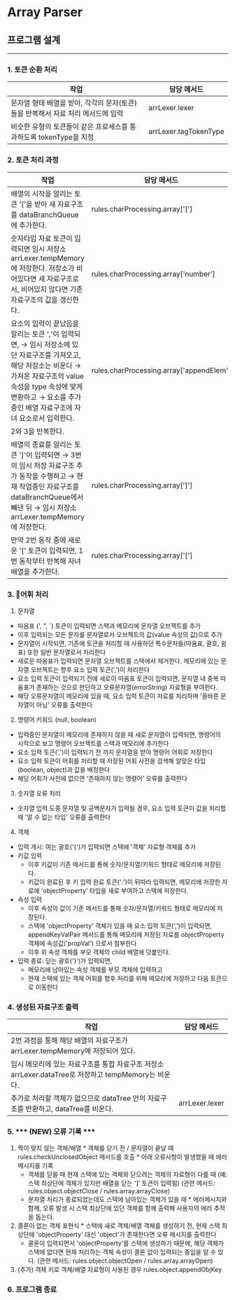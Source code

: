 # Array Parser

## 프로그램 설계
---

### 1. 토큰 순환 처리

작업 | 담당 메서드
---|---
문자열 형태 배열을 받아, 각각의 문자(토큰)들을 반복해서 자료 처리 메서드에 입력 | arrLexer.lexer
비슷한 유형의 토큰들이 같은 프로세스를 통과하도록 tokenType을 지정 | arrLexer.tagTokenType

### 2. 토큰 처리 과정

작업 | 담당 메서드
---|---
배열의 시작을 알리는 토큰 '['을 받아 새 자료구조를 dataBranchQueue에 추가한다. | rules.charProcessing.array['[']
숫자타입 자료 토큰이 입력되면 임시 저장소 arrLexer.tempMemory에 저장한다. 저장소가 비어있다면 새 자료구조로서, 비어있지 않다면 기존 자료구조의 값을 갱신한다. | rules.charProcessing.array['number']
요소의 입력이 끝났음을 알리는 토큰 ','이 입력되면, → 임시 저장소에 있던 자료구조를 가져오고, 해당 저장소는 비운다 → 가져온 자료구조의 value 속성을 type 속성에 맞게 변환하고 → 요소를 추가중인 배열 자료구조에 자녀 요소로서 입력한다. | rules.charProcessing.array['appendElem']
2와 3을 반복한다. | 
배열의 종료를 알리는 토큰 ']'이 입력되면 → 3번의 임시 저장 자료구조 추가 동작을 수행하고 → 현재 작업중인 자료구조를 dataBranchQueue에서 빼낸 뒤 → 임시 저장소 arrLexer.tempMemory에 저장한다. | rules.charProcessing.array[']']
만약 2번 동작 중에 새로운 '[' 토큰이 입력되면, 1번 동작부터 반복해 자녀 배열을 추가한다. | rules.charProcessing.array['[']

### 3. 어휘 처리

1. 문자열
  * 따옴표 (', ", `) 토큰이 입력되면 스택과 메모리에 문자열 오브젝트를 추가
  * 이후 입력되는 모든 문자를 문자열로서 오브젝트의 값(value 속성의 값)으로 추가
  * 문자열이 시작되면, 기존에 토큰을 처리할 때 사용하던 특수문자들(따옴표, 괄호, 쉼표) 또한 일반 문자열로서 처리한다
  * 새로운 따옴표가 입력되면 문자열 오브젝트를 스택에서 제거한다. 메모리에 있는 문자열 오브젝트는 향후 요소 입력 토큰(',')이 처리한다
  * 요소 입력 토큰이 입력되기 전에 새로이 따옴표 토큰이 입력되면, 문자열 내 중복 따옴표가 존재하는 것으로 판단하고 오류문자열(errorString) 자료형을 부여한다.
  * 해당 오류문자열이 메모리에 있을 때, 요소 입력 토큰이 자료를 처리하며 '올바른 문자열이 아님' 오류를 출력한다

2. 명령어 키워드 (null, boolean)
  * 입력중인 문자열이 메모리에 존재하지 않을 때 새로 문자열이 입력되면, 명령어의 시작으로 보고 명령어 오브젝트를 스택과 메모리에 추가한다
  * 요소 입력 토큰(',')이 입력되기 전 까지 문자열을 받아 명령어 어휘로 저장한다
  * 요소 입력 토큰이 어휘를 처리할 때 저장된 어휘 사전을 검색해 알맞은 타입(boolean, object)과 값을 배정한다
  * 해당 어휘가 사전에 없으면 '존재하지 않는 명령어' 오류를 출력한다

3. 숫자열 오류 처리
  * 숫자열 입력 도중 문자열 및 공백문자가 입력될 경우, 요소 입력 토큰이 값을 처리할 때 '알 수 없는 타입' 오류를 출력한다

4. 객체
  * 입력 개시: 여는 괄호('{')가 입력되면 스택에 '객체' 자료형 객체를 추가
  * 키값 입력
    - 이후 키값이 기존 메서드를 통해 숫자/문자열/키워드 형태로 메모리에 저장된다.
    - 키값이 완료된 후 키 입력 완료 토큰(':')이 뒤따라 입력되면, 메모리에 저장한 자료에 'objectProperty' 타입을 새로 부여하고 스택에 저장한다.
  * 속성 입력
    - 이후 속성의 값이 기존 메서드를 통해 숫자/문자열/키워드 형태로 메모리에 저장된다.
    - 스택에 'objectProperty' 객체가 있을 때 요소 입력 토큰(',')이 입력되면, appendKeyValPair 메서드를 통해 메모리에 저장된 자료를 objectProperty 객체에 속성값('propVal') 으로서 첨부한다
    - 이후 위 속성 객체를 부모 객체의 child 배열에 덧붙인다.
  * 입력 종료: 닫는 괄호('}')가 입력되면,
    - 메모리에 남아있는 속성 객체를 부모 객체에 입력하고
    - 현재 스택에 있는 객체 어휘를 향후 처리를 위해 메모리에 저장하고 다음 토큰으로 이동한다

### 4. 생성된 자료구조 출력

작업 | 담당 메서드
---|---
2번 과정을 통해 해당 배열의 자료구조가 arrLexer.tempMemory에 저장되어 있다. | 
임시 메모리에 있는 자료구조를 통합 자료구조 저장소 arrLexer.dataTree로 저장하고 tempMemory는 비운다.| 
추가로 처리할 객체가 없으므로 dataTree 안의 자료구조를 반환하고, dataTree를 비운다.| arrLexer.lexer


### 5. *** (NEW) 오류 기록 ***
  1. 짝이 맞지 않는 객체/배열
    * 객체를 닫기 전 / 문자열이 끝날 때 rules.checkUnclosedObject 메서드를 호출
    * 아래 오류사항이 발생했을 때 에러메시지를 기록
      - 객체를 닫을 때 현재 스택에 있는 객체와 닫으려는 객체의 자료형이 다를 때
      (예: 스택 최상단에 객체가 있지만 배열을 닫는 ']' 토큰이 입력됨)
      (관련 메서드: rules.object.objectClose / rules.array.arrayClose)
      - 문자열 처리가 종료되었는데도 스택에 남아있는 객체가 있을 때
    * 에러메시지와 함께, 오류 발생 시 스택 최상단에 있던 객체를 함께 출력해 사용자의 에러 추적을 돕는다.
  2. 콜론이 없는 객체 표현식
    * 스택에 새로 객체/배열 객체를 생성하기 전, 현재 스택 최상단에 'objectProperty' 대신 'object'가 존재한다면 오류 메시지를 출력한다
      - 콜론이 입력되면서 'objectProperty'를 스택에 생성하기 때문에, 해당 객체가 스택에 없다면 현재 처리하는 객체 속성이 콜론 없이 입력되는 중임을 알 수 있다. 
      (관련 메서드: rules.object.objectOpen / rules.array.arrayOpen)
  3. (추가) 객체 키로 객체/배열 자료형이 사용된 경우
    rules.object.appendObjKey


### 6. 프로그램 종료